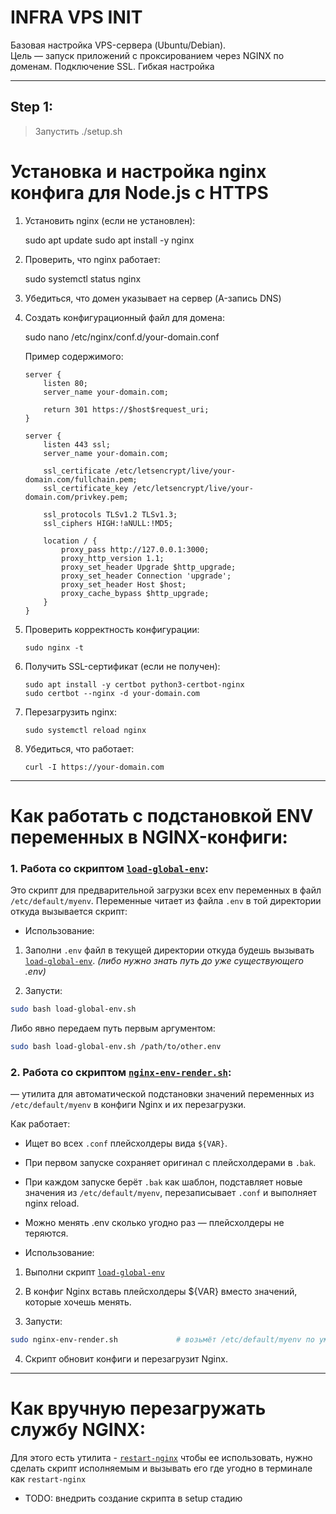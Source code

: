 # INFRA VPS INIT

Базовая настройка VPS-сервера (Ubuntu/Debian).  
Цель — запуск приложений с проксированием через NGINX по доменам.
Подключение SSL. Гибкая настройка

---

## Step 1:
> Запустить ./setup.sh

# Установка и настройка nginx конфига для Node.js с HTTPS

1. Установить nginx (если не установлен):

   sudo apt update
   sudo apt install -y nginx

2. Проверить, что nginx работает:

   sudo systemctl status nginx

3. Убедиться, что домен указывает на сервер (A-запись DNS)

4. Создать конфигурационный файл для домена:

   sudo nano /etc/nginx/conf.d/your-domain.conf

   Пример содержимого:

   ```
   server {
       listen 80;
       server_name your-domain.com;

       return 301 https://$host$request_uri;
   }

   server {
       listen 443 ssl;
       server_name your-domain.com;

       ssl_certificate /etc/letsencrypt/live/your-domain.com/fullchain.pem;
       ssl_certificate_key /etc/letsencrypt/live/your-domain.com/privkey.pem;

       ssl_protocols TLSv1.2 TLSv1.3;
       ssl_ciphers HIGH:!aNULL:!MD5;

       location / {
           proxy_pass http://127.0.0.1:3000;
           proxy_http_version 1.1;
           proxy_set_header Upgrade $http_upgrade;
           proxy_set_header Connection 'upgrade';
           proxy_set_header Host $host;
           proxy_cache_bypass $http_upgrade;
       }
   }
   ```

5. Проверить корректность конфигурации:

    ```
    sudo nginx -t
    ```

6. Получить SSL-сертификат (если не получен):

    ```
   sudo apt install -y certbot python3-certbot-nginx
   sudo certbot --nginx -d your-domain.com
   ```

7. Перезагрузить nginx:

    ```
   sudo systemctl reload nginx
    ```

8. Убедиться, что работает:

    ```
   curl -I https://your-domain.com
    ```



---

# Как работать с подстановкой ENV переменных в NGINX-конфиги:

### 1. Работа со скриптом [`load-global-env`](./load-global-env.sh):

 Это скрипт для предварительной загрузки всех env переменных в файл `/etc/default/myenv`.
 Переменные читает из файла `.env` в той директории откуда вызывается скрипт:

  * Использование:
  
   1. Заполни `.env` файл в текущей директории откуда будешь вызывать [`load-global-env`](./load-global-env.sh). _(либо нужно знать путь до уже существующего .env)_
   
   2. Запусти:
```bash
sudo bash load-global-env.sh
```

Либо явно передаем путь первым аргументом:

```bash
sudo bash load-global-env.sh /path/to/other.env
```


### 2. Работа со скриптом [`nginx-env-render.sh`](./nginx-env-render.sh):

 — утилита для автоматической подстановки значений переменных из `/etc/default/myenv` в конфиги Nginx и их перезагрузки.

 Как работает:
 * Ищет во всех `.conf` плейсхолдеры вида `${VAR}`.
 * При первом запуске сохраняет оригинал с плейсхолдерами в `.bak`.
 * При каждом запуске берёт `.bak` как шаблон, подставляет новые значения из `/etc/default/myenv`, перезаписывает `.conf` и выполняет nginx reload.
 * Можно менять .env сколько угодно раз — плейсхолдеры не теряются.
 
 * Использование:
 
  1. Выполни скрипт [`load-global-env`](./load-global-env.sh)
  
  2. В конфиг Nginx вставь плейсхолдеры ${VAR} вместо значений, которые хочешь менять.

  3. Запусти:
   ```bash
   sudo nginx-env-render.sh             # возьмёт /etc/default/myenv по умолчанию
   ```

  4. Скрипт обновит конфиги и перезагрузит Nginx.
 
---
 
# Как вручную перезагружать службу NGINX:

 Для этого есть утилита - [`restart-nginx`](./restart-nginx.sh)
 чтобы ее использовать, нужно сделать скрипт исполняемым и вызывать его где угодно в терминале как `restart-nginx`

 * TODO: внедрить создание скрипта в setup стадию